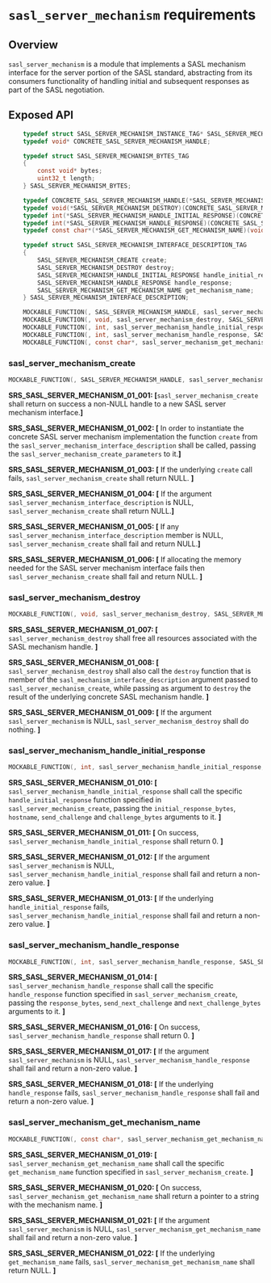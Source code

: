 # `sasl_server_mechanism` requirements

## Overview

`sasl_server_mechanism` is a module that implements a SASL mechanism interface for the server portion of the SASL standard, abstracting from its consumers functionality of handling initial and subsequent responses as part of the SASL negotiation.

## Exposed API

```C
    typedef struct SASL_SERVER_MECHANISM_INSTANCE_TAG* SASL_SERVER_MECHANISM_HANDLE;
    typedef void* CONCRETE_SASL_SERVER_MECHANISM_HANDLE;

    typedef struct SASL_SERVER_MECHANISM_BYTES_TAG
    {
        const void* bytes;
        uint32_t length;
    } SASL_SERVER_MECHANISM_BYTES;

    typedef CONCRETE_SASL_SERVER_MECHANISM_HANDLE(*SASL_SERVER_MECHANISM_CREATE)(void* config);
    typedef void(*SASL_SERVER_MECHANISM_DESTROY)(CONCRETE_SASL_SERVER_MECHANISM_HANDLE concrete_sasl_server_mechanism);
    typedef int(*SASL_SERVER_MECHANISM_HANDLE_INITIAL_RESPONSE)(CONCRETE_SASL_SERVER_MECHANISM_HANDLE concrete_sasl_server_mechanism, const SASL_SERVER_MECHANISM_BYTES* initial_response_bytes, const char* hostname, bool* send_challenge, SASL_SERVER_MECHANISM_BYTES* challenge_bytes);
    typedef int(*SASL_SERVER_MECHANISM_HANDLE_RESPONSE)(CONCRETE_SASL_SERVER_MECHANISM_HANDLE concrete_sasl_server_mechanism, const SASL_SERVER_MECHANISM_BYTES* response_bytes, bool* send_next_challenge, SASL_SERVER_MECHANISM_BYTES* next_challenge_bytes);
    typedef const char*(*SASL_SERVER_MECHANISM_GET_MECHANISM_NAME)(void);

    typedef struct SASL_SERVER_MECHANISM_INTERFACE_DESCRIPTION_TAG
    {
        SASL_SERVER_MECHANISM_CREATE create;
        SASL_SERVER_MECHANISM_DESTROY destroy;
        SASL_SERVER_MECHANISM_HANDLE_INITIAL_RESPONSE handle_initial_response;
        SASL_SERVER_MECHANISM_HANDLE_RESPONSE handle_response;
        SASL_SERVER_MECHANISM_GET_MECHANISM_NAME get_mechanism_name;
    } SASL_SERVER_MECHANISM_INTERFACE_DESCRIPTION;

    MOCKABLE_FUNCTION(, SASL_SERVER_MECHANISM_HANDLE, sasl_server_mechanism_create, const SASL_SERVER_MECHANISM_INTERFACE_DESCRIPTION*, sasl_server_mechanism_interface_description, void*, sasl_server_mechanism_create_parameters);
    MOCKABLE_FUNCTION(, void, sasl_server_mechanism_destroy, SASL_SERVER_MECHANISM_HANDLE, sasl_server_mechanism);
    MOCKABLE_FUNCTION(, int, sasl_server_mechanism_handle_initial_response, SASL_SERVER_MECHANISM_HANDLE, sasl_server_mechanism, const SASL_SERVER_MECHANISM_BYTES*, initial_response_bytes, const char*, hostname, bool*, send_challenge, SASL_SERVER_MECHANISM_BYTES*, challenge_bytes);
    MOCKABLE_FUNCTION(, int, sasl_server_mechanism_handle_response, SASL_SERVER_MECHANISM_HANDLE, sasl_server_mechanism, const SASL_SERVER_MECHANISM_BYTES*, response_bytes, bool*, send_next_challenge, SASL_SERVER_MECHANISM_BYTES*, next_challenge_bytes);
    MOCKABLE_FUNCTION(, const char*, sasl_server_mechanism_get_mechanism_name, SASL_SERVER_MECHANISM_HANDLE, sasl_server_mechanism);
```

### sasl_server_mechanism_create

```C
MOCKABLE_FUNCTION(, SASL_SERVER_MECHANISM_HANDLE, sasl_server_mechanism_create, const SASL_SERVER_MECHANISM_INTERFACE_DESCRIPTION*, sasl_server_mechanism_interface_description, void*, sasl_server_mechanism_create_parameters);
```

**SRS_SASL_SERVER_MECHANISM_01_001: [**`sasl_server_mechanism_create` shall return on success a non-NULL handle to a new SASL server mechanism interface.**]**

**SRS_SASL_SERVER_MECHANISM_01_002: [** In order to instantiate the concrete SASL server mechanism implementation the function `create` from the `sasl_server_mechanism_interface_description` shall be called, passing the `sasl_server_mechanism_create_parameters` to it.**]**

**SRS_SASL_SERVER_MECHANISM_01_003: [** If the underlying `create` call fails, `sasl_server_mechanism_create` shall return NULL. **]**

**SRS_SASL_SERVER_MECHANISM_01_004: [** If the argument `sasl_server_mechanism_interface_description` is NULL, `sasl_server_mechanism_create` shall return NULL.**]**

**SRS_SASL_SERVER_MECHANISM_01_005: [** If any `sasl_server_mechanism_interface_description` member is NULL, `sasl_server_mechanism_create` shall fail and return NULL.**]**

**SRS_SASL_SERVER_MECHANISM_01_006: [** If allocating the memory needed for the SASL server mechanism interface fails then `sasl_server_mechanism_create` shall fail and return NULL. **]**

### sasl_server_mechanism_destroy

```C
MOCKABLE_FUNCTION(, void, sasl_server_mechanism_destroy, SASL_SERVER_MECHANISM_HANDLE, sasl_server_mechanism);
```

**SRS_SASL_SERVER_MECHANISM_01_007: [** `sasl_server_mechanism_destroy` shall free all resources associated with the SASL mechanism handle. **]**

**SRS_SASL_SERVER_MECHANISM_01_008: [** `sasl_server_mechanism_destroy` shall also call the `destroy` function that is member of the `sasl_mechanism_interface_description` argument passed to `sasl_server_mechanism_create`, while passing as argument to `destroy` the result of the underlying concrete SASL mechanism handle. **]**

**SRS_SASL_SERVER_MECHANISM_01_009: [** If the argument `sasl_server_mechanism` is NULL, `sasl_server_mechanism_destroy` shall do nothing. **]**

### sasl_server_mechanism_handle_initial_response

```C
MOCKABLE_FUNCTION(, int, sasl_server_mechanism_handle_initial_response, SASL_SERVER_MECHANISM_HANDLE, sasl_server_mechanism, const SASL_SERVER_MECHANISM_BYTES*, initial_response_bytes, const char*, hostname, bool*, send_challenge, SASL_SERVER_MECHANISM_BYTES*, challenge_bytes);
```

**SRS_SASL_SERVER_MECHANISM_01_010: [** `sasl_server_mechanism_handle_initial_response` shall call the specific `handle_initial_response` function specified in `sasl_server_mechanism_create`, passing the `initial_response_bytes`, `hostname`, `send_challenge` and `challenge_bytes` arguments to it. **]**

**SRS_SASL_SERVER_MECHANISM_01_011: [** On success, `sasl_server_mechanism_handle_initial_response` shall return 0. **]**

**SRS_SASL_SERVER_MECHANISM_01_012: [** If the argument `sasl_server_mechanism` is NULL, `sasl_server_mechanism_handle_initial_response` shall fail and return a non-zero value. **]**

**SRS_SASL_SERVER_MECHANISM_01_013: [** If the underlying `handle_initial_response` fails, `sasl_server_mechanism_handle_initial_response` shall fail and return a non-zero value. **]**

### sasl_server_mechanism_handle_response

```C
MOCKABLE_FUNCTION(, int, sasl_server_mechanism_handle_response, SASL_SERVER_MECHANISM_HANDLE, sasl_server_mechanism, const SASL_SERVER_MECHANISM_BYTES*, response_bytes, bool*, send_next_challenge, SASL_SERVER_MECHANISM_BYTES*, next_challenge_bytes);
```

**SRS_SASL_SERVER_MECHANISM_01_014: [** `sasl_server_mechanism_handle_response` shall call the specific `handle_response` function specified in `sasl_server_mechanism_create`, passing the `response_bytes`, `send_next_challenge` and `next_challenge_bytes` arguments to it. **]**

**SRS_SASL_SERVER_MECHANISM_01_016: [** On success, `sasl_server_mechanism_handle_response` shall return 0. **]**

**SRS_SASL_SERVER_MECHANISM_01_017: [** If the argument `sasl_server_mechanism` is NULL, `sasl_server_mechanism_handle_response` shall fail and return a non-zero value. **]**

**SRS_SASL_SERVER_MECHANISM_01_018: [** If the underlying `handle_response` fails, `sasl_server_mechanism_handle_response` shall fail and return a non-zero value. **]**

### sasl_server_mechanism_get_mechanism_name

```C
MOCKABLE_FUNCTION(, const char*, sasl_server_mechanism_get_mechanism_name, SASL_SERVER_MECHANISM_HANDLE, sasl_server_mechanism);
```

**SRS_SASL_SERVER_MECHANISM_01_019: [** `sasl_server_mechanism_get_mechanism_name` shall call the specific `get_mechanism_name` function specified in `sasl_server_mechanism_create`. **]**

**SRS_SASL_SERVER_MECHANISM_01_020: [** On success, `sasl_server_mechanism_get_mechanism_name` shall return a pointer to a string with the mechanism name. **]**

**SRS_SASL_SERVER_MECHANISM_01_021: [** If the argument `sasl_server_mechanism` is NULL, `sasl_server_mechanism_get_mechanism_name` shall fail and return a non-zero value. **]**

**SRS_SASL_SERVER_MECHANISM_01_022: [** If the underlying `get_mechanism_name` fails, `sasl_server_mechanism_get_mechanism_name` shall return NULL. **]**
